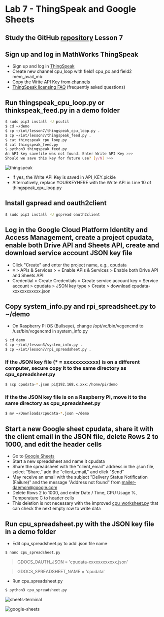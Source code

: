 # Lab 7 - ThingSpeak and Google Sheets

## Study the GitHub [repository](https://github.com/kevinwlu/iot) Lesson 7
## Sign up and log in MathWorks ThingSpeak
* Sign up and log in [ThingSpeak](https://thingspeak.com)
* Create new channel cpu_loop with field1 cpu_pc and field2 mem_avail_mb
* Copy the Write API Key from [channels](https://thingspeak.com/channels)
* [ThingSpeak licensing FAQ](https://thingspeak.com/pages/license_faq) (frequently asked questions)

## Run thingspeak_cpu_loop.py or thinkspeak_feed.py in a demo folder
```sh
$ sudo pip3 install -U psutil
$ cd ~/demo
$ cp ~/iot/lesson7/thingspeak_cpu_loop.py .
$ cp ~/iot/lesson7/thingspeak_feed.py .
$ cat thingspeak_cpu_loop.py
$ cat thingspeak_feed.py
$ python3 thingspeak_feed.py
An API key savefile was not found. Enter Write API Key >>>
Should we save this key for future use? [y/N] >>>
```
![thingspeak](https://user-images.githubusercontent.com/45573682/166174870-010850c0-f689-4d82-b519-2a1b24459f6f.png)

* If yes, the Write API Key is saved in API_KEY.pickle
* Alternatively, replace YOURKEYHERE with the Write API in Line 10 of thingspeak_cpu_loop.py

## Install gspread and oauth2client
```sh
$ sudo pip3 install -U gspread oauth2client
```
## Log in the Google Cloud Platform Identity and Access Management, create a project cpudata, enable both Drive API and Sheets API, create and download service account JSON key file
* Click "Create" and enter the project name, e.g., cpudata
* &equiv; > APIs & Services > + Enable APIs & Services > Enable both Drive API and Sheets API
* Credential > Create Credentials > Create service account key > Service account > cpudata > JSON key type > Create > download cpudata-xxxxxxxxxxxx.json

## Copy system_info.py and rpi_spreadsheet.py to ~/demo
* On Raspberry Pi OS (Bullseye), change /opt/vc/bin/vcgencmd to /usr/bin/vcgencmd in system_info.py
```sh
$ cd demo
$ cp ~/iot/lesson3/system_info.py .
$ cp ~/iot/lesson7/rpi_spreadsheet.py .
```
### If the JSON key file (* = xxxxxxxxxxxx) is on a different computer, secure copy it to the same directory as cpu_spreadsheet.py
```sh
$ scp cpudata-*.json pi@192.168.x.xxx:/home/pi/demo
```
### If the the JSON key file is on a Raspberry Pi, move it to the same directory as cpu_spreadsheet.py
```sh
$ mv ~/Downloads/cpudata-*.json ~/demo
```

## Start a new Google sheet cpudata, share it with the client email in the JSON file, delete Rows 2 to 1000, and edit the header cells
* Go to [Google Sheets](https://docs.google.com/spreadsheets/u/0)
* Start a new spreadsheet and name it cpudata
* Share the spreadsheet with the "client_email" address in the .json file, select “Share,” add the "client_email," and click "Send"
* May receive an email with the subject "Delivery Status Notification (Failure)" and the message "Address not found" from mailer-daemon@google.com
* Delete Rows 2 to 1000, and enter Date / Time, CPU Usage %, Temperature C to header cells
* This deletion is not necessary with the improved [cpu_worksheet.py](/Labs/Lab7/cpu_spreadsheet.py) that can check the next empty row to write data

## Run cpu_spreadsheet.py with the JSON key file in a demo folder
* Edit cpu_spreadsheet.py to add .json file name
```sh
$ nano cpu_spreadsheet.py
```
> GDOCS_OAUTH_JSON = 'cpudata-xxxxxxxxxxxx.json'

> GDOCS_SPREADSHEET_NAME = 'cpudata'

* Run cpu_spreadsheet.py
```sh
$ python3 cpu_spreadsheet.py
```
![sheets-terminal](https://user-images.githubusercontent.com/45573682/166174904-8690c546-58de-4cef-99b2-ddaa4b80c735.png)

![google-sheets](https://user-images.githubusercontent.com/45573682/166174906-df2e53df-9c23-41a6-b6ac-602212e5346a.png)
